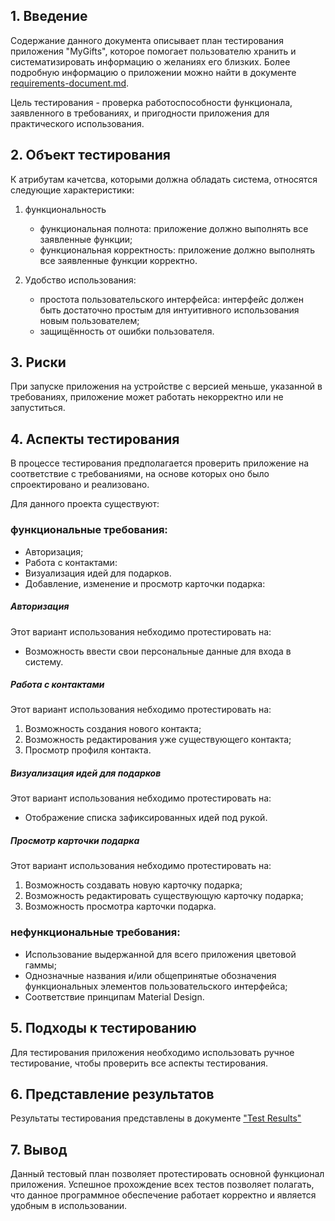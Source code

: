 ## 1\. Введение
Содержание данного документа описывает план тестирования приложения "MyGifts", которое помогает пользователю хранить и систематизировать информацию о желаниях его близких. Более подробную информацию о приложении можно найти в документе [requirements-document.md](https://github.com/nastazys/trtpo-project-mygifts/blob/master/Documents/Requirements/requirements-document.md).

Цель тестирования - проверка работоспособности функционала, заявленного в требованиях, и пригодности приложения для практического использования.

## 2\. Объект тестирования
К атрибутам качетсва, которыми должна обладать система, относятся следующие характеристики:

1) функциональность
   + функциональная полнота: приложение должно выполнять все заявленные функции;
   + функциональная корректность: приложение должно выполнять все заявленные функции корректно.
   
2) Удобство использования:
   + простота пользовательского интерфейса: интерфейс должен быть достаточно простым для интуитивного использования новым пользователем;
   + защищённость от ошибки пользователя.
   
## 3\. Риски   
При запуске приложения на устройстве с версией меньше, указанной в требованиях, приложение может работать некорректно или не запуститься.

## 4\. Аспекты тестирования   
В процессе тестирования предполагается проверить приложение на соответствие с требованиями, на основе которых оно было спроектировано и реализовано.

Для данного проекта существуют:
### функциональные требования:
   + Авторизация;
   + Работа с контактами:
   + Визуализация идей для подарков.
   + Добавление, изменение и просмотр карточки подарка:
          
##### Авторизация
Этот вариант использования небходимо протестировать на:
* Возможность ввести свои персональные данные для входа в систему.

##### Работа с контактами
Этот вариант использования небходимо протестировать на:
1) Возможность создания нового контакта;
2) Возможность редактирования уже существующего контакта;
3) Просмотр профиля контакта.

##### Визуализация идей для подарков
Этот вариант использования небходимо протестировать на:
* Отображение списка зафиксированных идей под рукой.

##### Просмотр карточки подарка
Этот вариант использования небходимо протестировать на:
1) Возможность создавать новую карточку подарка;
2) Возможность редактировать существующую карточку подарка;
3) Возможность просмотра карточки подарка.

### нефункциональные требования:
   + Использование выдержанной для всего приложения цветовой гаммы;
   + Однозначные названия и/или общепринятые обозначения функциональных элементов пользовательского интерфейса;
   +  Соответствие принципам Material Design.

## 5\. Подходы к тестированию
Для тестирования приложения необходимо использовать ручное тестирование, чтобы проверить все аспекты тестирования.

## 6\. Представление результатов
Результаты тестирования представлены в документе ["Test Results"]()

## 7\. Вывод
Данный тестовый план позволяет протестировать основной функционал приложения. Успешное прохождение всех тестов позволяет полагать, что данное программное обеспечение работает корректно и является удобным в использовании.
